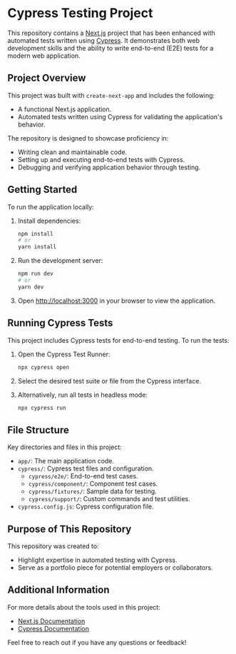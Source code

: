 # Cypress Testing Project

This repository contains a [Next.js](https://nextjs.org/) project that has been enhanced with automated tests written using [Cypress](https://www.cypress.io/). It demonstrates both web development skills and the ability to write end-to-end (E2E) tests for a modern web application.

## Project Overview

This project was built with `create-next-app` and includes the following:

- A functional Next.js application.
- Automated tests written using Cypress for validating the application's behavior.

The repository is designed to showcase proficiency in:

- Writing clean and maintainable code.
- Setting up and executing end-to-end tests with Cypress.
- Debugging and verifying application behavior through testing.

## Getting Started

To run the application locally:

1. Install dependencies:
   ```bash
   npm install
   # or
   yarn install
   ```

2. Run the development server:
   ```bash
   npm run dev
   # or
   yarn dev
   ```

3. Open [http://localhost:3000](http://localhost:3000) in your browser to view the application.

## Running Cypress Tests

This project includes Cypress tests for end-to-end testing. To run the tests:

1. Open the Cypress Test Runner:
   ```bash
   npx cypress open
   ```

2. Select the desired test suite or file from the Cypress interface.

3. Alternatively, run all tests in headless mode:
   ```bash
   npx cypress run
   ```

## File Structure

Key directories and files in this project:

- `app/`: The main application code.
- `cypress/`: Cypress test files and configuration.
  - `cypress/e2e/`: End-to-end test cases.
  - `cypress/component/`: Component test cases.
  - `cypress/fixtures/`: Sample data for testing.
  - `cypress/support/`: Custom commands and test utilities.
- `cypress.config.js`: Cypress configuration file.

## Purpose of This Repository

This repository was created to:

- Highlight expertise in automated testing with Cypress.
- Serve as a portfolio piece for potential employers or collaborators.

## Additional Information

For more details about the tools used in this project:

- [Next.js Documentation](https://nextjs.org/docs)
- [Cypress Documentation](https://docs.cypress.io/)

Feel free to reach out if you have any questions or feedback!
   
 
